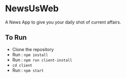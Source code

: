 # NewsUsWeb

A News App to give you your daily shot of current affairs.


## To Run
- Clone the repository
- Run : `npm install`
- Run : `npm run client-install`
- `cd client`
- Run : `npm start`
